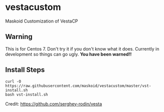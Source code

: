 # vestacustom
Maskoid Customization of VestaCP

## Warning

This is for Centos 7. Don't try it if you don't know what it does. Currently in development so things can go ugly. **You have been warned!!**

## Install Steps

```
curl -O https://raw.githubusercontent.com/maskoid/vestacustom/master/vst-install.sh
bash vst-install.sh

```

Credit:
https://github.com/serghey-rodin/vesta

